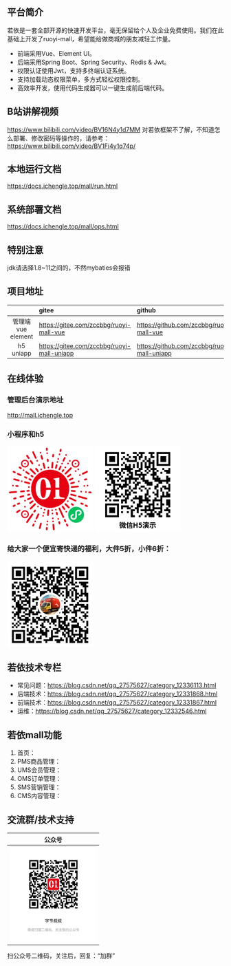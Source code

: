 ## 平台简介

若依是一套全部开源的快速开发平台，毫无保留给个人及企业免费使用。我们在此基础上开发了ruoyi-mall，希望能给做商城的朋友减轻工作量。

* 前端采用Vue、Element UI。
* 后端采用Spring Boot、Spring Security、Redis & Jwt。
* 权限认证使用Jwt，支持多终端认证系统。
* 支持加载动态权限菜单，多方式轻松权限控制。
* 高效率开发，使用代码生成器可以一键生成前后端代码。

## B站讲解视频
https://www.bilibili.com/video/BV16N4y1d7MM
对若依框架不了解，不知道怎么部署、修改密码等操作的，请参考：https://www.bilibili.com/video/BV1Fi4y1q74p/
## 本地运行文档
https://docs.ichengle.top/mall/run.html
## 系统部署文档
https://docs.ichengle.top/mall/ops.html
## 特别注意
jdk请选择1.8~11之间的，不然mybaties会报错

## 项目地址
|                | gitee                                   | github                                       |
|:--------------:|:----------------------------------------|:---------------------------------------------|
| 管理端vue element | https://gitee.com/zccbbg/ruoyi-mall-vue | https://github.com/zccbbg/ruoyi-mall-vue     |
|   h5 uniapp    | https://gitee.com/zccbbg/ruoyi-mall-uniapp | https://github.com/zccbbg/ruoyi-mall-uniapp  |

## 在线体验
### 管理后台演示地址
http://mall.ichengle.top
### 小程序和h5
<img src="doc/小程序演示.jpg" width="200px">
<img src="doc/h5演示.png" width="200px">

### 给大家一个便宜寄快递的福利，大件5折，小件6折：
<img src="doc/express.jpg" width="200px">

## 若依技术专栏
- 常见问题：https://blog.csdn.net/qq_27575627/category_12336113.html
- 后端技术：https://blog.csdn.net/qq_27575627/category_12331868.html
- 前端技术：https://blog.csdn.net/qq_27575627/category_12331867.html
- 运维：https://blog.csdn.net/qq_27575627/category_12332546.html

## 若依mall功能
1. 首页：
2. PMS商品管理：
3. UMS会员管理：
4. OMS订单管理：
5. SMS营销管理：
6. CMS内容管理：

## 交流群/技术支持
|                    公众号                     |
|:------------------------------------------:|
| <img src="doc/datacall.jpg" width="200px"> |
扫公众号二维码，关注后，回复：“加群”